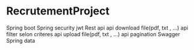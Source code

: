 # RecrutementProject
Spring boot
Spring security jwt
Rest api
api download file(pdf, txt , ...)
api filter selon criteres 
api upload file(pdf, txt , ...)
api pagination
Swagger
Spring data
